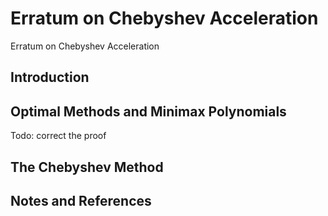 # Erratum on Chebyshev Acceleration

Erratum on Chebyshev Acceleration

## Introduction

## Optimal Methods and Minimax Polynomials

Todo: correct the proof

## The Chebyshev Method 

## Notes and References